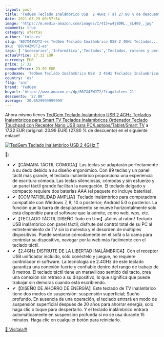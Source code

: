 ```yaml
---
layout: post
title: 'TedGem Teclado Inalámbrico USB  2 4GHz T al 27.80 % de descuento'
date: 2021-03-29 09:57:54
image: 'https://m.media-amazon.com/images/I/415+w4j8ORL._SL400_.jpg'
comments: true
category: ofertas
author: 'tole.es'
slug: 'B07X4ZWJT2-es TedGem Teclado Inalámbrico USB 2 4GHz Teclados...'
sku: 'B07X4ZWJT2-es'
tags: [ 'Accesorios','Informática','Teclados','Teclados, ratones y periféricos de entrada','smart','tedgem','tv', ]
actualPrice: 17.32 EUR
currency: EUR
price: 17.32
comparePrice: 23.99 EUR
prodname: 'TedGem Teclado Inalámbrico USB  2 4GHz Teclados Inalambricos para Smart TV Teclados Inalambricos Ordenador Teclado Touchpad con Receptor Nano USB para PC/Laptops/Tablet/Smart TV'
country: 'es'
flag: '🇪🇸'
brand: 'TedGem'
buyurl: 'https://www.amazon.es/dp/B07X4ZWJT2/?tag=tolees-21'
descuento: '27.80'
average: '20.6529999999999'
---
```


Ahora mismo tienes [TedGem Teclado Inalámbrico USB  2 4GHz Teclados Inalambricos para Smart TV Teclados Inalambricos Ordenador Teclado Touchpad con Receptor Nano USB para PC/Laptops/Tablet/Smart TV](https://www.amazon.es/dp/B07X4ZWJT2/?tag=tolees-21) a 17.32 EUR (original: 23.99 EUR) (27.80 %  de descuento) en el siguiente enlace!

[![TedGem Teclado Inalámbrico USB  2 4GHz T](https://m.media-amazon.com/images/I/415+w4j8ORL._SL400_.jpg)](https://www.amazon.es/dp/B07X4ZWJT2/?tag=tolees-21)

🔎:

- ✔【CÁMARA TÁCTIL CÓMODA】Las teclas se adaptarán perfectamente a su dedo debido a su diseño ergonómico. Con 89 teclas y un panel táctil más grande, el teclado inalámbrico proporciona una experiencia de escritura cómoda. Las teclas silenciosas, cómodas y sin esfuerzo y un panel táctil grande facilitan la navegación. El teclado delgado y compacto requiere dos baterías AAA (el paquete no incluye baterías).
- ✔【COMPATIBILIDAD AMPLIA】Teclado inalámbrico para computadora compatible con Windows 7, 8, 10 o posterior; Android 5.0 o posterior. La función que la barra de desplazamiento se mueve horizontalmente solo está disponible para el software que la admite, como web, wps, etc.
- ✔【TECLADO TÁCTIL DISEÑO Todo en Uno】¡Adiós al ratón! Teclado USB inalámbrico con panel táctil, disfrute del control total de su PC al entretenimiento de TV sin la molestia y el desorden de múltiples dispositivos. Puede sentarse cómodamente en el sofá o la cama para controlar su dispositivo, navegar por la web más fácilmente con el teclado táctil.
- ✔【2.4GHz DISFRUTE DE LA LIBERTAD INALÁMBRICA】Con el receptor USB unificador incluido, solo conéctelo y juegue, no requiere controlador ni software. La tecnología de 2.4GHz de este teclado garantiza una conexión fuerte y confiable dentro del rango de trabajo de 8 metros. El teclado táctil tiene un maravilloso sentido del tacto, crea una conexión sin retraso a su dispositivo, lo que significa que puede trabajar sin demoras cuando está escribiendo.
- ✔【DISEÑO DE AHORRO DE ENERGÍA】Este teclado de TV inalámbrico tiene dos modos de suspensión: suspensión superficial; Sueño profundo. En ausencia de una operación, el teclado entrará en modo de suspensión superficial después de 20 años para ahorrar energía, solo haga clic o toque para despertarlo. Y el teclado inalámbrico entrará automáticamente en suspensión profunda si no se usa durante 15 minutos. Haga clic en cualquier botón para reiniciarlo.

[🛒 Visítala!!!](https://www.amazon.es/dp/B07X4ZWJT2/?tag=tolees-21)
